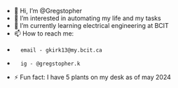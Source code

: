 - 👋 Hi, I’m @Gregstopher
- 👀 I’m interested in automating my life and my tasks
- 🌱 I’m currently learning electrical engineering at BCIT
- 📫 How to reach me:
-       email - gkirk13@my.bcit.ca
-       ig - @gregstopher.k
- ⚡ Fun fact: I have 5 plants on my desk as of may 2024

<!---
Gregstopher/Gregstopher is a ✨ special ✨ repository because its `README.md` (this file) appears on your GitHub profile.
You can click the Preview link to take a look at your changes.
--->
